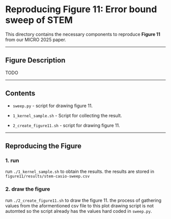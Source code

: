 # Reproducing Figure 11: Error bound sweep of STEM

This directory contains the necessary components to reproduce **Figure 11** from our MICRO 2025 paper.

---

## Figure Description

TODO

---

## Contents

- `sweep.py` - script for drawing figure 11.

- `1_kernel_sample.sh` - Script for collecting the result.
- `2_create_figure11.sh` - script for drawing figure 11.

---

## Reproducing the Figure

### 1. run 

run `./1_kernel_sample.sh` to obtain the results. the results are stored in `figure11/results/stem-casio-sweep.csv`

### 2. draw the figure

run `./2_create_figure11.sh` to draw the figure 11. the process of gathering values from the aformentioned csv file to this plot drawing script is not automted so the script already has the values hard coded in `sweep.py`. 